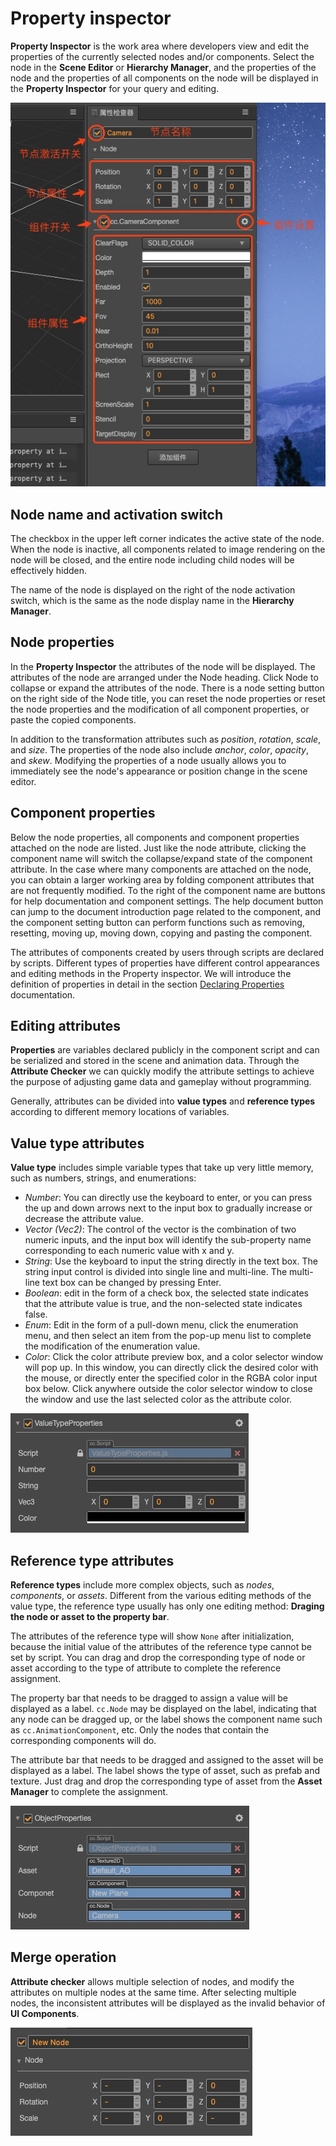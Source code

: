 # Property inspector

**Property Inspector** is the work area where developers view and edit the properties of the currently selected nodes and/or components. Select the node in the **Scene Editor** or **Hierarchy Manager**, and the properties of the node and the properties of all components on the node will be displayed in the **Property Inspector** for your query and editing.

![introduce](index/introduce.jpg)

## Node name and activation switch

The checkbox in the upper left corner indicates the active state of the node. When the node is inactive, all components related to image rendering on the node will be closed, and the entire node including child nodes will be effectively hidden.

The name of the node is displayed on the right of the node activation switch, which is the same as the node display name in the **Hierarchy Manager**.

## Node properties

In the **Property Inspector** the attributes of the node will be displayed. The attributes of the node are arranged under the Node heading. Click Node to collapse or expand the attributes of the node. There is a node setting button on the right side of the Node title, you can reset the node properties or reset the node properties and the modification of all component properties, or paste the copied components.

In addition to the transformation attributes such as *position*, *rotation*, *scale*, and *size*. The properties of the node also include *anchor*, *color*, *opacity*, and *skew*. Modifying the properties of a node usually allows you to immediately see the node's appearance or position change in the scene editor.

## Component properties
Below the node properties, all components and component properties attached on the node are listed. Just like the node attribute, clicking the component name will switch the collapse/expand state of the component attribute. In the case where many components are attached on the node, you can obtain a larger working area by folding component attributes that are not frequently modified. To the right of the component name are buttons for help documentation and component settings. The help document button can jump to the document introduction page related to the component, and the component setting button can perform functions such as removing, resetting, moving up, moving down, copying and pasting the component.

The attributes of components created by users through scripts are declared by scripts. Different types of properties have different control appearances and editing methods in the Property inspector. We will introduce the definition of properties in detail in the section [Declaring Properties](../../scripting/ccclass.md#property) documentation.

## Editing attributes

**Properties** are variables declared publicly in the component script and can be serialized and stored in the scene and animation data. Through the **Attribute Checker** we can quickly modify the attribute settings to achieve the purpose of adjusting game data and gameplay without programming.

Generally, attributes can be divided into **value types** and **reference types** according to different memory locations of variables.

## Value type attributes

**Value type** includes simple variable types that take up very little memory, such as numbers, strings, and enumerations:

- *Number*: You can directly use the keyboard to enter, or you can press the up and down arrows next to the input box to gradually increase or decrease the attribute value.
- *Vector (Vec2)*: The control of the vector is the combination of two numeric inputs, and the input box will identify the sub-property name corresponding to each numeric value with x and y.
- *String*: Use the keyboard to input the string directly in the text box. The string input control is divided into single line and multi-line. The multi-line text box can be changed by pressing Enter.
- *Boolean*: edit in the form of a check box, the selected state indicates that the attribute value is true, and the non-selected state indicates false.
- *Enum*: Edit in the form of a pull-down menu, click the enumeration menu, and then select an item from the pop-up menu list to complete the modification of the enumeration value.
- *Color*: Click the color attribute preview box, and a color selector window will pop up. In this window, you can directly click the desired color with the mouse, or directly enter the specified color in the RGBA color input box below. Click anywhere outside the color selector window to close the window and use the last selected color as the attribute color.

![value](index/value.jpg)

## Reference type attributes

**Reference types** include more complex objects, such as *nodes*, *components*, or *assets*. Different from the various editing methods of the value type, the reference type usually has only one editing method: **Draging the node or asset to the property bar**.

The attributes of the reference type will show `None` after initialization, because the initial value of the attributes of the reference type cannot be set by script. You can drag and drop the corresponding type of node or asset according to the type of attribute to complete the reference assignment.

The property bar that needs to be dragged to assign a value will be displayed as a label. `cc.Node` may be displayed on the label, indicating that any node can be dragged up, or the label shows the component name such as `cc.AnimationComponent`, etc. Only the nodes that contain the corresponding components will do.

The attribute bar that needs to be dragged and assigned to the asset will be displayed as a label. The label shows the type of asset, such as prefab and texture. Just drag and drop the corresponding type of asset from the **Asset Manager** to complete the assignment.

![object](index/object.jpg)

## Merge operation

**Attribute checker** allows multiple selection of nodes, and modify the attributes on multiple nodes at the same time. After selecting multiple nodes, the inconsistent attributes will be displayed as the invalid behavior of **UI Components**.

![object](index/merge.jpg)